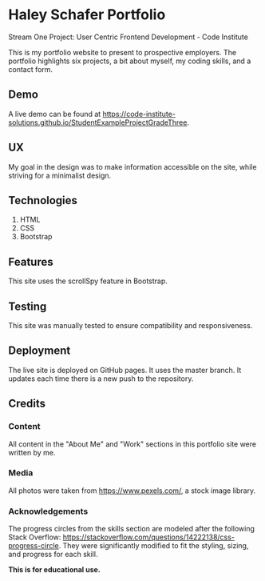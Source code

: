 # Haley Schafer Portfolio
Stream One Project: User Centric Frontend Development - Code Institute 

This is my portfolio website to present to prospective employers. The portfolio highlights six projects, a bit about myself, my coding skills, and a contact form.


## Demo
A live demo can be found at https://code-institute-solutions.github.io/StudentExampleProjectGradeThree.


## UX
My goal in the design was to make information accessible on the site, while striving for a minimalist design.


## Technologies
1. HTML
2. CSS
3. Bootstrap


## Features
This site uses the scrollSpy feature in Bootstrap.


## Testing
This site was manually tested to ensure compatibility and responsiveness.


## Deployment 
The live site is deployed on GitHub pages. It uses the master branch. It updates each time there is a new push to the repository.

## Credits

### Content
All content in the "About Me" and "Work" sections in this portfolio site were written by me.

### Media 
All photos were taken from https://www.pexels.com/, a stock image library.

### Acknowledgements

The progress circles from the skills section are modeled after the following Stack Overflow: https://stackoverflow.com/questions/14222138/css-progress-circle. They were significantly modified to fit the styling, sizing, and progress for each skill.

**This is for educational use.** 

